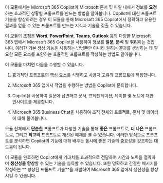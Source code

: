 이 모듈에서는 Microsoft 365 Copilot이 Microsoft 문서 및 파일 내에서 정보를 **요청**하는 효과적인 상황별 프롬프트를 만드는 방법을 알아봅니다. Copilot에 대한 프롬프트 기술을 향상하려는 경우 이 모듈을 통해 Microsoft 365 Copilot에서 정확하고 유용한 결과를 얻을 수 있는 프롬프트를 만드는 지식과 기술을 갖출 수 있습니다.

이 모듈의 초점은 **Word**, **PowerPoint**, **Teams**, **Outlook** 등의 다양한 Microsoft 365 앱에서 Microsoft 365 Copilot을 사용하여 정보를 **질문**, **분석** 및 **쿼리**하는 것입니다. 이러한 기본 생성 기능을 사용하는 방법뿐만 아니라 원하는 결과를 생성하는 데 필요한 모든 요소를 포함하는 효율적인 프롬프트를 작성하는 방법도 알아봅니다.

이 모듈을 마치면 다음을 수행할 수 있습니다.

1. 효과적인 프롬프트의 핵심 요소를 식별하고 사용자 고유의 프롬프트에 적용합니다.

1. Microsoft 365 앱에서 작업을 수행하는 방법을 Copilot에 문의합니다.

1. Copilot을 사용하여 질문에 답변하고 문서, 프레젠테이션, 테이블 및 노트에 대한 인사이트를 제공합니다.

1. Microsoft 365 Business Chat을 사용하여 조직 전체의 프로젝트, 문서 및 데이터에 대해 물어봅니다.

모듈 전체에서 **단순한** 프롬프트가 다양한 기술을 통해 **좋은** 프롬프트로, **더 나은** 프롬프트로, 그리고 **최고의** 프롬프트로 개선된 예제를 볼 수 있습니다. 이러한 방식으로 프롬프트를 분석하면 Copilot의 기능에 대해 배우는 동시에 좋은 기술의 중요성을 강조하는 데 도움이 됩니다.

이 모듈을 완료하면 Copilot에게 기대치를 효과적으로 전달하여 시간과 노력을 절약하며 **생산성을 향상**할 수 있는 기술을 습득할 수 있습니다. 또한 명확하고 간결한 메시지를 작성하는 ** 향상된 프롬프트 기술**을 개발하여 Microsoft 365 앱에서 생산성을 향상시킬 수 있습니다.